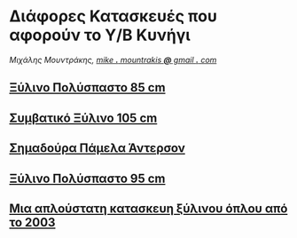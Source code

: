 # Διάφορες Κατασκευές που αφορούν το Υ/Β Κυνήγι
_Μιχάλης Μουντράκης,_ [_mike __.__ mountrakis __@__ gmail __.__ com_](mailto:mike.mountrakis@gmail.com)


## [Ξύλινο Πολύσπαστο 85 cm ](polyspast85/README.md)


## [Συμβατικό Ξύλινο 105 cm ](conventional105/README.md)


## [Σημαδούρα Πάμελα Άντερσον](pamela/README.md)


## [Ξύλινο Πολύσπαστο 95 cm ](polyspast95/README.md)


## [Μια απλούστατη κατασκευη ξύλινου όπλου από το 2003](MichaelDolphin.pdf)
